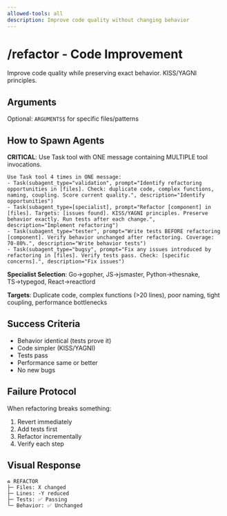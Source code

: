 ```yaml
---
allowed-tools: all
description: Improve code quality without changing behavior
---
```


# /refactor - Code Improvement

Improve code quality while preserving exact behavior. KISS/YAGNI principles.

## Arguments
Optional: `ARGUMENTS$` for specific files/patterns

## How to Spawn Agents

**CRITICAL**: Use Task tool with ONE message containing MULTIPLE tool invocations.

```
Use Task tool 4 times in ONE message:
- Task(subagent_type="validation", prompt="Identify refactoring opportunities in [files]. Check: duplicate code, complex functions, naming, coupling. Score current quality.", description="Identify opportunities")
- Task(subagent_type=[specialist], prompt="Refactor [component] in [files]. Targets: [issues found]. KISS/YAGNI principles. Preserve behavior exactly. Run tests after each change.", description="Implement refactoring")
- Task(subagent_type="tester", prompt="Write tests BEFORE refactoring [component]. Verify behavior unchanged after refactoring. Coverage: 70-80%.", description="Write behavior tests")
- Task(subagent_type="bugsy", prompt="Fix any issues introduced by refactoring in [files]. Verify tests pass. Check: [specific concerns].", description="Fix issues")
```

**Specialist Selection**: Go→gopher, JS→jsmaster, Python→thesnake, TS→typegod, React→reactlord

**Targets**: Duplicate code, complex functions (>20 lines), poor naming, tight coupling, performance bottlenecks

## Success Criteria
- Behavior identical (tests prove it)
- Code simpler (KISS/YAGNI)
- Tests pass
- Performance same or better
- No new bugs

## Failure Protocol
When refactoring breaks something:
1. Revert immediately
2. Add tests first
3. Refactor incrementally
4. Verify each step

## Visual Response
```
♻️ REFACTOR
├─ Files: X changed
├─ Lines: -Y reduced
├─ Tests: ✅ Passing
└─ Behavior: ✅ Unchanged
```